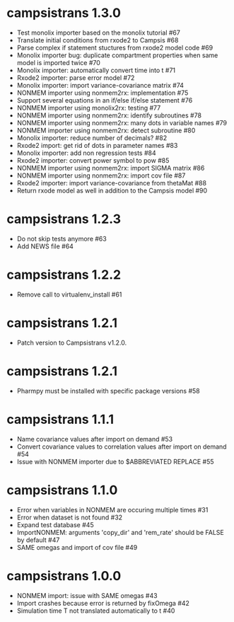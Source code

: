 # campsistrans 1.3.0

* Test monolix importer based on the monolix tutorial #67
* Translate initial conditions from rxode2 to Campsis #68
* Parse complex if statement stuctures from rxode2 model code #69
* Monolix importer bug: duplicate compartment properties when same model is imported twice #70
* Monolix importer: automatically convert time into t #71
* Rxode2 importer: parse error model #72
* Monolix importer: import variance-covariance matrix #74
* NONMEM importer using nonmem2rx: implementation #75
* Support several equations in an if/else if/else statement #76
* NONMEM importer using monolix2rx: testing #77
* NONMEM importer using nonmem2rx: identify subroutines #78
* NONMEM importer using nonmem2rx: many dots in variable names #79
* NONMEM importer using nonmem2rx: detect subroutine #80
* Monolix importer: reduce number of decimals? #82
* Rxode2 import: get rid of dots in parameter names #83
* Monolix importer: add non regression tests #84
* Rxode2 importer: convert power symbol to pow #85
* NONMEM importer using nonmem2rx: import SIGMA matrix #86
* NONMEM importer using nonmem2rx: import cov file #87
* Rxode2 importer: import variance-covariance from thetaMat #88
* Return rxode model as well in addition to the Campsis model #90

# campsistrans 1.2.3

* Do not skip tests anymore #63
* Add NEWS file #64

# campsistrans 1.2.2

* Remove call to virtualenv_install #61

# campsistrans 1.2.1

* Patch version to Campsistrans v1.2.0.

# campsistrans 1.2.1

* Pharmpy must be installed with specific package versions #58

# campsistrans 1.1.1

* Name covariance values after import on demand #53
* Convert covariance values to correlation values after import on demand #54
* Issue with NONMEM importer due to $ABBREVIATED REPLACE #55

# campsistrans 1.1.0

* Error when variables in NONMEM are occuring multiple times #31
* Error when dataset is not found #32
* Expand test database #45
* ImportNONMEM: arguments 'copy_dir' and 'rem_rate' should be FALSE by default #47
* SAME omegas and import of cov file #49

# campsistrans 1.0.0
* NONMEM import: issue with SAME omegas #43
* Import crashes because error is returned by fixOmega #42
* Simulation time T not translated automatically to t #40
